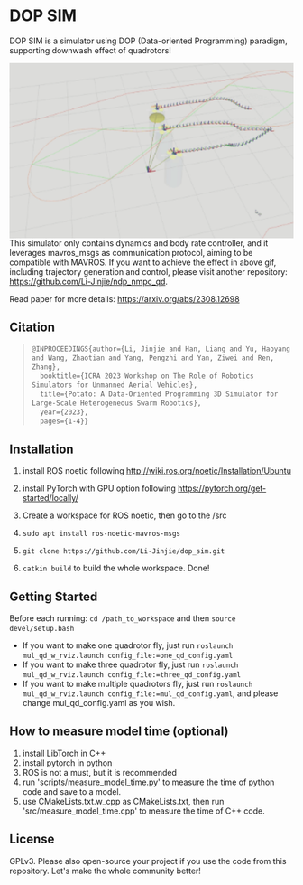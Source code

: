 # DOP SIM

DOP SIM is a simulator using DOP (Data-oriented Programming) paradigm, supporting downwash effect of quadrotors!

<img src="./figs/triangle_sim.gif" align="LEFT" alt="dop_sim" style="zoom: 150%;" />

This simulator only contains dynamics and body rate controller, and it leverages mavros_msgs as communication protocol, aiming to be compatible with MAVROS. If you want to achieve the effect in above gif, including trajectory generation and control, please visit another repository: https://github.com/Li-Jinjie/ndp_nmpc_qd.

Read paper for more details: https://arxiv.org/abs/2308.12698

## Citation

> ```
> @INPROCEEDINGS{author={Li, Jinjie and Han, Liang and Yu, Haoyang and Wang, Zhaotian and Yang, Pengzhi and Yan, Ziwei and Ren, Zhang},
>   booktitle={ICRA 2023 Workshop on The Role of Robotics Simulators for Unmanned Aerial Vehicles}, 
>   title={Potato: A Data-Oriented Programming 3D Simulator for Large-Scale Heterogeneous Swarm Robotics}, 
>   year={2023},
>   pages={1-4}}
> ```


## Installation

1. install ROS noetic following http://wiki.ros.org/noetic/Installation/Ubuntu
2. install PyTorch with GPU option following https://pytorch.org/get-started/locally/

3. Create a workspace for ROS noetic, then go to the /src
4. `sudo apt install ros-noetic-mavros-msgs`
5. `git clone https://github.com/Li-Jinjie/dop_sim.git`
6. `catkin build` to build the whole workspace. Done!

## Getting Started

Before each running:  `cd /path_to_workspace` and then `source devel/setup.bash`

- If you want to make one quadrotor fly, just run `roslaunch mul_qd_w_rviz.launch config_file:=one_qd_config.yaml`
- If you want to make three quadrotor fly, just run `roslaunch mul_qd_w_rviz.launch config_file:=three_qd_config.yaml`
- If you want to make multiple quadrotors fly, just run `roslaunch mul_qd_w_rviz.launch config_file:=mul_qd_config.yaml`, and please change mul_qd_config.yaml as you wish.

## How to measure model time (optional)

1. install LibTorch in C++
2. install pytorch in python
3. ROS is not a must, but it is recommended
4. run 'scripts/measure_model_time.py' to measure the time of python code and save to a model.
5. use CMakeLists.txt.w_cpp as CMakeLists.txt, then run 'src/measure_model_time.cpp' to measure the time of C++ code.

## License

GPLv3. Please also open-source your project if you use the code from this repository. Let's make the whole community better!
